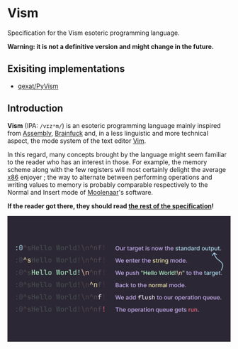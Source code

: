 # Vism

Specification for the Vism esoteric programming language.

**Warning: it is not a definitive version and might change in the future.**

## Exisiting implementations

- [qexat/PyVism](https://github.com/qexat/pyvism)

## Introduction

**Vism** (IPA: `/vɪzᵊm/`) is an esoteric programming language mainly inspired from [Assembly](https://en.wikipedia.org/wiki/Assembly_language), [Brainfuck](https://en.wikipedia.org/wiki/Brainfuck) and, in a less linguistic and more technical aspect, the mode system of the text editor [Vim](<https://en.wikipedia.org/wiki/Vim_(text_editor)>).

In this regard, many concepts brought by the language might seem familiar to the reader who has an interest in those. For example, the memory scheme along with the few registers will most certainly delight the average [x86](https://en.wikipedia.org/wiki/X86_assembly_language) enjoyer ; the way to alternate between performing operations and writing values to memory is probably comparable respectively to the Normal and Insert mode of [Moolenaar](https://en.wikipedia.org/wiki/Bram_Moolenaar)'s software.

**If the reader got there, they should read [the rest of the specification](./spec/index.md)!**

![Vism Detailed Hello World program](./assets/frames/Vism_Detailed_Hello.svg)
